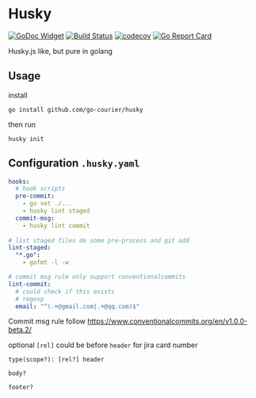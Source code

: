 # Husky

[![GoDoc Widget](https://godoc.org/github.com/go-courier/husky?status.svg)](https://godoc.org/github.com/go-courier/husky)
[![Build Status](https://travis-ci.org/go-courier/husky.svg?branch=master)](https://travis-ci.org/go-courier/husky)
[![codecov](https://codecov.io/gh/go-courier/husky/branch/master/graph/badge.svg)](https://codecov.io/gh/go-courier/husky)
[![Go Report Card](https://goreportcard.com/badge/github.com/go-courier/husky)](https://goreportcard.com/report/github.com/go-courier/husky)

Husky.js like, but pure in golang

## Usage

install

```
go install github.com/go-courier/husky
```

then run

```
husky init
```

## Configuration `.husky.yaml`

```yaml
hooks:
  # hook scripts
  pre-commit:
    - go vet ./...
    - husky lint staged
  commit-msg:
    - husky lint commit
  
# list staged files do some pre-process and git add
lint-staged:
  "*.go":
    - gofmt -l -w

# commit msg rule only support conventionalcommits
lint-commit:
  # could check if this exists
  # regexp
  email: "^(.+@gmail.com|.+@qq.com)$"
```

Commit msg rule follow <https://www.conventionalcommits.org/en/v1.0.0-beta.2/>

optional `[rel]` could be before `header` for jira card number

```
type(scope?): [rel?] header

body?

footer?
```
